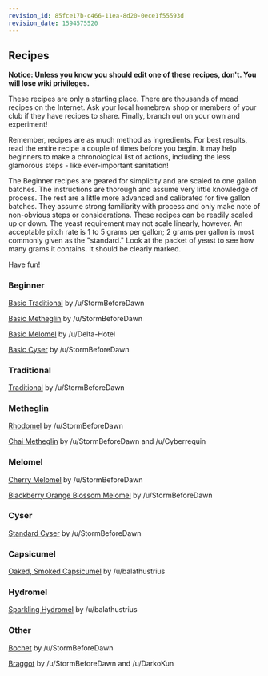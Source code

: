 ```yaml
---
revision_id: 85fce17b-c466-11ea-8d20-0ece1f55593d
revision_date: 1594575520
---
```


## Recipes

**Notice: Unless you know you should edit one of these recipes, don't. You will lose wiki privileges.**

These recipes are only a starting place. There are thousands of mead recipes on the Internet. Ask your local homebrew shop or members of your club if they have recipes to share. Finally, branch out on your own and experiment!

Remember, recipes are as much method as ingredients. For best results, read the entire recipe a couple of times before you begin. It may help beginners to make a chronological list of actions, including the less glamorous steps - like ever-important sanitation!

The Beginner recipes are geared for simplicity and are scaled to one gallon batches. The instructions are thorough and assume very little knowledge of process. The rest are a little more advanced and calibrated for five gallon batches. They assume strong familiarity with process and only make note of non-obvious steps or considerations. These recipes can be readily scaled up or down. The yeast requirement may not scale linearly, however. An acceptable pitch rate is 1 to 5 grams per gallon; 2 grams per gallon is most commonly given as the "standard." Look at the packet of yeast to see how many grams it contains. It should be clearly marked.

Have fun!

### Beginner

[Basic Traditional](/recipes/beginner/0001) by /u/StormBeforeDawn

[Basic Metheglin](/recipes/beginner/0002) by /u/StormBeforeDawn

[Basic Melomel](/recipes/beginner/0003) by /u/Delta-Hotel

[Basic Cyser](/recipes/beginner/0004) by /u/StormBeforeDawn

### Traditional

[Traditional](/recipes/traditionals/0001) by /u/StormBeforeDawn

### Metheglin

[Rhodomel](/recipes/metheglins/0001) by /u/StormBeforeDawn

[Chai Metheglin](/recipes/metheglins/0002) by /u/StormBeforeDawn and /u/Cyberrequin

### Melomel

[Cherry Melomel](/recipes/melomels/0001) by /u/StormBeforeDawn

[Blackberry Orange Blossom Melomel](/recipes/melomels/0002) by /u/StormBeforeDawn

### Cyser

[Standard Cyser](/recipes/cysers/0001) by /u/StormBeforeDawn

### Capsicumel

[Oaked, Smoked Capsicumel](/recipes/capsicumels/0001) by /u/balathustrius

### Hydromel

[Sparkling Hydromel](/recipes/hydromels/0001) by /u/balathustrius

### Other

[Bochet](/recipes/other/0001) by /u/StormBeforeDawn

[Braggot](/recipes/other/0002) by /u/StormBeforeDawn and /u/DarkoKun